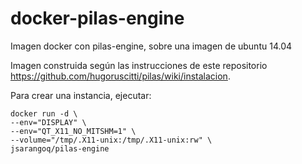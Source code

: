 # docker-pilas-engine
Imagen docker con pilas-engine, sobre una imagen de ubuntu 14.04

Imagen construida según las instrucciones de este repositorio https://github.com/hugoruscitti/pilas/wiki/instalacion.


Para crear una instancia, ejecutar:
```
docker run -d \
--env="DISPLAY" \
--env="QT_X11_NO_MITSHM=1" \
--volume="/tmp/.X11-unix:/tmp/.X11-unix:rw" \
jsarangoq/pilas-engine
```
